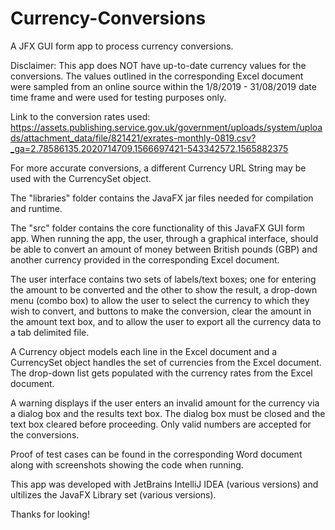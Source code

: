 # Currency-Conversions
A JFX GUI form app to process currency conversions.

Disclaimer: This app does NOT have up-to-date currency values for the conversions. The values outlined in the corresponding Excel document were sampled from an online source within the 1/8/2019 - 31/08/2019 date time frame and were used for testing purposes only.

Link to the conversion rates used: https://assets.publishing.service.gov.uk/government/uploads/system/uploads/attachment_data/file/821421/exrates-monthly-0819.csv?_ga=2.78586135.2020714709.1566697421-543342572.1565882375

For more accurate conversions, a different Currency URL String may be used with the CurrencySet object.

The "libraries" folder contains the JavaFX jar files needed for compilation and runtime.

The "src" folder contains the core functionality of this JavaFX GUI form app. When running the app, the user, through a graphical interface, should be able to convert an amount of money between British pounds (GBP) and another currency provided in the corresponding Excel document.

The user interface contains two sets of labels/text boxes; one for entering the amount to be converted and the other to show the result, a drop-down menu (combo box) to allow the user to select the currency to which they wish to convert, and buttons to make the conversion, clear the amount in the amount text box, and to allow the user to export all the currency data to a tab delimited file.

A Currency object models each line in the Excel document and a CurrencySet object handles the set of currencies from the Excel document. The drop-down list gets populated with the currency rates from the Excel document.

A warning displays if the user enters an invalid amount for the currency via a dialog box and the results text box. The dialog box must be closed and the text box cleared before proceeding. Only valid numbers are accepted for the conversions.

Proof of test cases can be found in the corresponding Word document along with screenshots showing the code when running.

This app was developed with JetBrains IntelliJ IDEA (various versions) and ultilizes the JavaFX Library set (various versions).

Thanks for looking!
